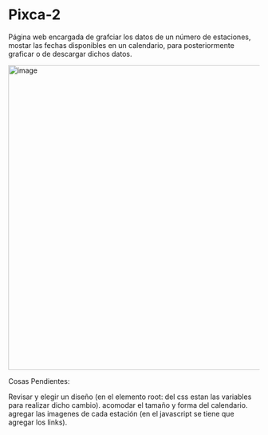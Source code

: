 # Pixca-2
Página web encargada de grafciar los datos de un número de estaciones, mostar las fechas disponibles en un calendario, para posteriormente graficar o de descargar dichos datos.

<img width="1510" height="610" alt="image" src="https://github.com/user-attachments/assets/e3828e8f-2f9c-400f-b2e4-0cc877fd5b1f" />

Cosas Pendientes:

Revisar y elegir un diseño (en el elemento root: del css estan las variables para realizar dicho cambio).
acomodar el tamaño y forma del calendario.
agregar las imagenes de cada estación (en el javascript se tiene que agregar los links).
